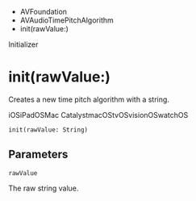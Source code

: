 

- AVFoundation
- AVAudioTimePitchAlgorithm
-  init(rawValue:) 

Initializer

# init(rawValue:)

Creates a new time pitch algorithm with a string.

iOSiPadOSMac CatalystmacOStvOSvisionOSwatchOS

``` source
init(rawValue: String)
```

## Parameters 

`rawValue`  

The raw string value.

